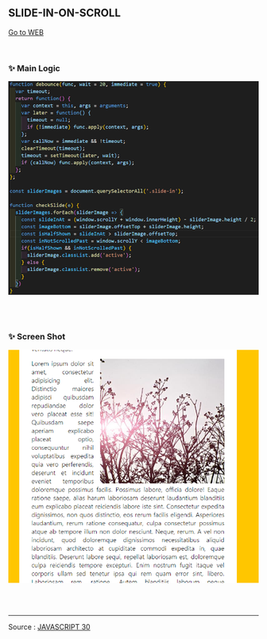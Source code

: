 ## SLIDE-IN-ON-SCROLL

[Go to WEB](https://limunosekai.github.io/slide-in-on-scroll/)

<br>

### ✨ Main Logic

![1](./img/K-002.png)

<br>

<br>

### ✨ Screen Shot

![2](./img/K-001.png)

<br>

<br>

---

Source : [JAVASCRIPT 30](https://javascript30.com/)